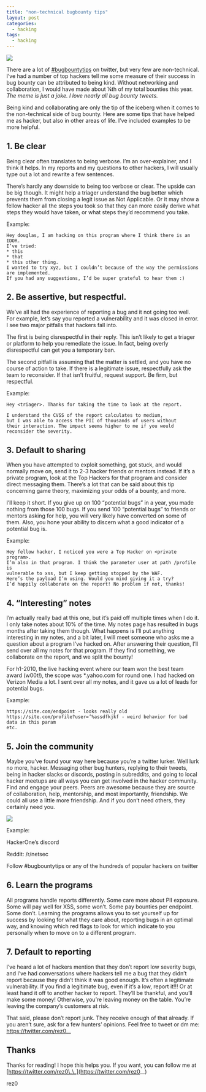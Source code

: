 ```yaml
---
title: "non-technical bugbounty tips"
layout: post
categories:
  - hacking
tags:
  - hacking
---
```


<img src="https://i.imgflip.com/4rpyat.jpg">

There are a lot of [#bugbountytips](https://twitter.com/hashtag/bugbountytips) on twitter, but very few are non-technical. I’ve had a number of top hackers tell me some measure of their success in bug bounty can be attributed to being kind. Without networking and collaboration, I would have made about ¼th of my total bounties this year. *The meme is just a joke. I love nearly all bug bounty tweets.*

Being kind and collaborating are only the tip of the iceberg when it comes to the non-technical side of bug bounty. Here are some tips that have helped me as hacker, but also in other areas of life. I’ve included examples to be more helpful.

## 1. Be clear 
Being clear often translates to being verbose. I’m an over-explainer, and I think it helps. In my reports and my questions to other hackers, I will usually type out a lot and rewrite a few sentences. 

There’s hardly any downside to being too verbose or clear. The upside can be big though. It might help a triager understand the bug better which prevents them from closing a legit issue as Not Applicable. Or it may show a fellow hacker all the steps you took so that they can more easily derive what steps they would have taken, or what steps they’d recommend you take.

Example:
```
Hey douglas, I am hacking on this program where I think there is an IDOR. 
I’ve tried:
* this
* that
* this other thing. 
I wanted to try xyz, but I couldn’t because of the way the permissions are implemented. 
If you had any suggestions, I’d be super grateful to hear them :)
```

## 2. Be assertive, but respectful. 
We’ve all had the experience of reporting a bug and it not going too well. For example, let’s say you reported a vulnerability and it was closed in error. I see two major pitfalls that hackers fall into. 

The first is being disrespectful in their reply. This isn’t likely to get a triager or platform to help you remediate the issue. In fact, being overly disrespectful can get you a temporary ban. 

The second pitfall is assuming that the matter is settled, and you have no course of action to take. If there is a legitimate issue, respectfully ask the team to reconsider. If that isn’t fruitful, request support. Be firm, but respectful. 


Example:
``` 
Hey <triager>. Thanks for taking the time to look at the report. 

I understand the CVSS of the report calculates to medium, 
but I was able to access the PII of thousands of users without 
their interaction. The impact seems higher to me if you would 
reconsider the severity.
```
## 3. Default to sharing
When you have attempted to exploit something, got stuck, and would normally move on, send it to 2-3 hacker friends or mentors instead. If it’s a private program, look at the Top Hackers for that program and consider direct messaging them. There’s a lot that can be said about this tip concerning game theory, maximizing your odds of a bounty, and more. 

I’ll keep it short. If you give up on 100 “potential bugs” in a year, you made nothing from those 100 bugs. If you send 100 “potential bugs” to friends or mentors asking for help, you will very likely have converted on some of them. Also, you hone your ability to discern what a good indicator of a potential bug is.

Example:
```
Hey fellow hacker, I noticed you were a Top Hacker on <private program>. 
I’m also in that program. I think the parameter user at path /profile is 
vulnerable to xss, but I keep getting stopped by the WAF. 
Here’s the payload I’m using. Would you mind giving it a try? 
I’d happily collaborate on the report! No problem if not, thanks!
```

## 4. “Interesting” notes
I’m actually really bad at this one, but it’s paid off multiple times when I do it. I only take notes about 10% of the time. My notes page has resulted in bugs months after taking them though. What happens is I’ll put anything interesting in my notes, and a bit later, I will meet someone who asks me a question about a program I’ve hacked on. After answering their question, I’ll send over all my notes for that program. If they find something, we collaborate on the report, and we split the bounty! 

For h1-2010, the live hacking event where our team won the best team award (w00t!), the scope was *.yahoo.com for round one. I had hacked on Verizon Media a lot. I sent over all my notes, and it gave us a lot of leads for potential bugs. 

Example:
```
https://site.com/endpoint - looks really old
https://site.com/profile?user=’%assdfkjkf - weird behavior for bad data in this param
etc.
```

## 5. Join the community
Maybe you’ve found your way here because you’re a twitter lurker. Well lurk no more, hacker. Messaging other bug hunters, replying to their tweets, being in hacker slacks or discords, posting in subreddits, and going to local hacker meetups are all ways you can get involved in the hacker community. Find and engage your peers. Peers are awesome because they are source of collaboration, help, mentorship, and most importantly, friendship. We could all use a little more friendship. And if you don’t need others, they certainly need you. 

<img src="https://i.pinimg.com/originals/24/ae/51/24ae51a74dc129549d1c2b69b6415c1f.jpg">

Example:

HackerOne’s discord

Reddit: /r/netsec

Follow #bugbountytips or any of the hundreds of popular hackers on twitter

## 6. Learn the programs
All programs handle reports differently. Some care more about PII exposure. Some will pay well for XSS, some won’t. Some pay bounties per endpoint. Some don’t. Learning the programs allows you to set yourself up for success by looking for what they care about, reporting bugs in an optimal way, and knowing which red flags to look for which indicate to you personally when to move on to a different program.

## 7. Default to reporting
I’ve heard a lot of hackers mention that they don’t report low severity bugs, and I’ve had conversations where hackers tell me a bug that they didn’t report because they didn’t think it was good enough. It’s often a legitimate vulnerability. If you find a legitimate bug, even if it’s a low, report it!!! Or at least hand it off to another hacker to report. They’ll be thankful, and you’ll make some money! Otherwise, you’re leaving money on the table. You’re leaving the company’s customers at risk. 

That said, please don’t report junk. They receive enough of that already. If you aren’t sure, ask for a few hunters’ opinions. Feel free to tweet or dm me: https://twitter.com/rez0__

## Thanks
Thanks for reading! I hope this helps you. If you want, you can follow me at [https://twitter.com/rez0\_\_](https://twitter.com/rez0__) 

rez0
